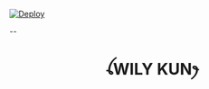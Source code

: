 
[![Deploy](https://www.herokucdn.com/deploy/button.svg)](https://heroku.com/deploy?template=https://github.com/Noecee/WhatsApp-Eror-Trus-6281288237083)

--

<h1 align="center">ꪶWILY KUNꫂ<br></h1>
<p align="center">